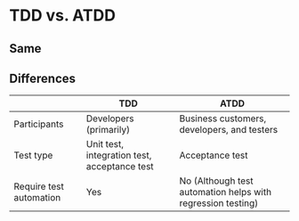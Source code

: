 # TDD vs. ATDD

## Same

## Differences
| | TDD | ATDD |
|---|---|---|
| Participants | Developers (primarily) | Business customers, developers, and testers |
| Test type | Unit test, integration test, acceptance test | Acceptance test |
| Require test automation | Yes | No (Although test automation helps with regression testing) |
